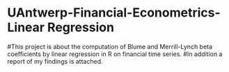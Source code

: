 # UAntwerp-Financial-Econometrics-Linear Regression
#This project is about the computation of Blume and Merrill-Lynch beta coefficients by linear regression in R on financial time series.
#In addition a report of my findings is attached.
